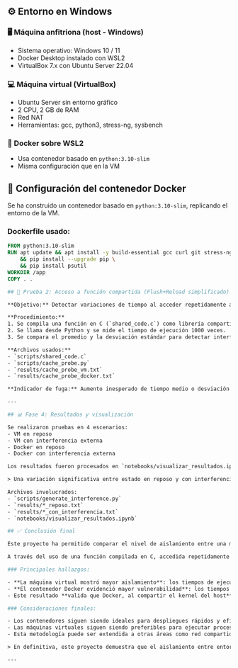 ## ⚙️ Entorno en Windows

### 🖥️ Máquina anfitriona (host - Windows)
- Sistema operativo: Windows 10 / 11
- Docker Desktop instalado con WSL2
- VirtualBox 7.x con Ubuntu Server 22.04

### 💻 Máquina virtual (VirtualBox)
- Ubuntu Server sin entorno gráfico
- 2 CPU, 2 GB de RAM
- Red NAT
- Herramientas: gcc, python3, stress-ng, sysbench

### 🐳 Docker sobre WSL2
- Usa contenedor basado en `python:3.10-slim`
- Misma configuración que en la VM

## 🐳 Configuración del contenedor Docker

Se ha construido un contenedor basado en `python:3.10-slim`, replicando el entorno de la VM.

### Dockerfile usado:
```dockerfile
FROM python:3.10-slim
RUN apt update && apt install -y build-essential gcc curl git stress-ng sysbench procps \
    && pip install --upgrade pip \
    && pip install psutil
WORKDIR /app
COPY . .

## 🧪 Prueba 2: Acceso a función compartida (Flush+Reload simplificado)

**Objetivo:** Detectar variaciones de tiempo al acceder repetidamente a una misma función de una librería compartida, simulando un ataque por canal lateral tipo Flush+Reload.

**Procedimiento:**
1. Se compila una función en C (`shared_code.c`) como librería compartida.
2. Se llama desde Python y se mide el tiempo de ejecución 1000 veces.
3. Se compara el promedio y la desviación estándar para detectar interferencia externa.

**Archivos usados:**
- `scripts/shared_code.c`
- `scripts/cache_probe.py`
- `results/cache_probe_vm.txt`
- `results/cache_probe_docker.txt`

**Indicador de fuga:** Aumento inesperado de tiempo medio o desviación indica interferencia en la caché → posible falta de aislamiento.

---

## 📊 Fase 4: Resultados y visualización

Se realizaron pruebas en 4 escenarios:
- VM en reposo
- VM con interferencia externa
- Docker en reposo
- Docker con interferencia externa

Los resultados fueron procesados en `notebooks/visualizar_resultados.ipynb`, donde se graficó el tiempo medio de acceso con barras de desviación estándar.

> Una variación significativa entre estado en reposo y con interferencia indica baja separación a nivel de caché → fuga de información potencial.

Archivos involucrados:
- `scripts/generate_interference.py`
- `results/*_reposo.txt`
- `results/*_con_interferencia.txt`
- `notebooks/visualizar_resultados.ipynb`

## ✅ Conclusión final

Este proyecto ha permitido comparar el nivel de aislamiento entre una máquina virtual (VM) y un contenedor Docker utilizando una prueba avanzada basada en interferencia de caché, un concepto asociado a ataques por canal lateral.

A través del uso de una función compilada en C, accedida repetidamente desde un script en Python, se midieron los tiempos de ejecución en diferentes escenarios (reposo y con interferencia). El comportamiento de la caché de CPU fue clave para detectar si el entorno podía verse afectado por procesos externos.

### Principales hallazgos:

- **La máquina virtual mostró mayor aislamiento**: los tiempos de ejecución fueron estables, con poca variación incluso cuando el host ejecutaba la misma función en paralelo.
- **El contenedor Docker evidenció mayor vulnerabilidad**: los tiempos medios y su desviación aumentaron notablemente bajo interferencia externa, indicando una menor separación de recursos.
- Este resultado **valida que Docker, al compartir el kernel del host**, puede estar más expuesto a canales de fuga pasiva, mientras que las máquinas virtuales ofrecen un entorno más cerrado y protegido a nivel de hardware.

### Consideraciones finales:

- Los contenedores siguen siendo ideales para despliegues rápidos y eficientes, especialmente en entornos CI/CD.
- Las máquinas virtuales siguen siendo preferibles para ejecutar procesos altamente sensibles o que requieran aislamiento fuerte.
- Esta metodología puede ser extendida a otras áreas como red compartida, disco, y contexto del sistema operativo para evaluar aislamiento total.

> En definitiva, este proyecto demuestra que el aislamiento entre entornos no debe asumirse únicamente por su separación lógica, sino también evaluarse a nivel de comportamiento del hardware compartido.

---


